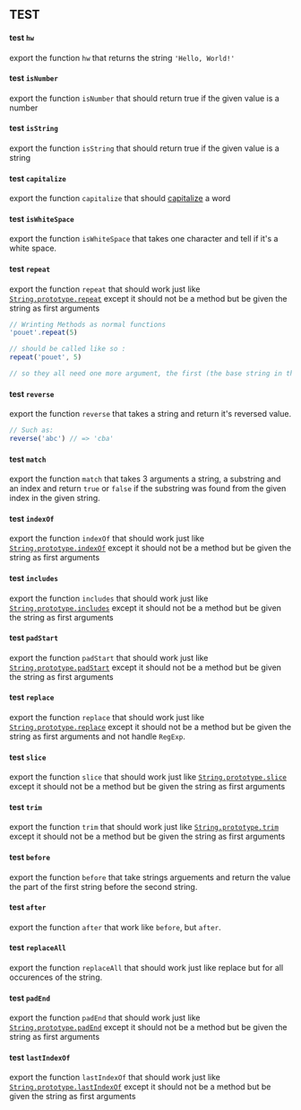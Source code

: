 ## TEST
#### test `hw`
export the function `hw` that returns the string `'Hello, World!'`

#### test `isNumber`
export the function `isNumber` that should return true if the given value is
a number

#### test `isString`
export the function `isString` that should return true if the given value is
a string

#### test `capitalize`
export the function `capitalize` that should [capitalize](http://www.grammarbook.com/punctuation/capital.asp) a word

#### test `isWhiteSpace`
export the function `isWhiteSpace` that takes one character and tell if it's a 
white space.

#### test `repeat`
export the function `repeat` that should work just like
[`String.prototype.repeat`](https://developer.mozilla.org/en-US/docs/Web/JavaScript/Reference/Global_Objects/String/repeat)
except it should not be a method but be given the string as first arguments

```js
// Wrinting Methods as normal functions
'pouet'.repeat(5)

// should be called like so :
repeat('pouet', 5)

// so they all need one more argument, the first (the base string in this case)
```

#### test `reverse`
export the function `reverse` that takes a string and return it's reversed
value.
```js
// Such as:
reverse('abc') // => 'cba'
```

#### test `match`
export the function `match` that takes 3 arguments a string, a substring and
an index and return `true` or `false` if the substring was found from the given
index in the given string.

#### test `indexOf`
export the function `indexOf` that should work just like
[`String.prototype.indexOf`](https://developer.mozilla.org/en-US/docs/Web/JavaScript/Reference/Global_Objects/String/indexOf)
except it should not be a method but be given the string as first arguments

#### test `includes`
export the function `includes` that should work just like
[`String.prototype.includes`](https://developer.mozilla.org/en-US/docs/Web/JavaScript/Reference/Global_Objects/String/includes)
except it should not be a method but be given the string as first arguments

#### test `padStart`
export the function `padStart` that should work just like
[`String.prototype.padStart`](https://developer.mozilla.org/en-US/docs/Web/JavaScript/Reference/Global_Objects/String/padStart)
except it should not be a method but be given the string as first arguments

#### test `replace`
export the function `replace` that should work just like
[`String.prototype.replace`](https://developer.mozilla.org/en-US/docs/Web/JavaScript/Reference/Global_Objects/String/replace)
except it should not be a method but be given the string as first arguments
and not handle `RegExp`.

#### test `slice`
export the function `slice` that should work just like
[`String.prototype.slice`](https://developer.mozilla.org/en-US/docs/Web/JavaScript/Reference/Global_Objects/String/slice)
except it should not be a method but be given the string as first arguments

#### test `trim`
export the function `trim` that should work just like
[`String.prototype.trim`](https://developer.mozilla.org/en-US/docs/Web/JavaScript/Reference/Global_Objects/String/trim)
except it should not be a method but be given the string as first arguments

#### test `before`
export the function `before` that take strings arguements and return the value
the part of the first string before the second string.

#### test `after`
export the function `after` that work like `before`, but `after`.

#### test `replaceAll`
export the function `replaceAll` that should work just like replace but for all
occurences of the string.

#### test `padEnd`
export the function `padEnd` that should work just like
[`String.prototype.padEnd`](https://developer.mozilla.org/en-US/docs/Web/JavaScript/Reference/Global_Objects/String/padEnd)
except it should not be a method but be given the string as first arguments

#### test `lastIndexOf`
export the function `lastIndexOf` that should work just like
[`String.prototype.lastIndexOf`](https://developer.mozilla.org/en-US/docs/Web/JavaScript/Reference/Global_Objects/String/lastIndexOf)
except it should not be a method but be given the string as first arguments
